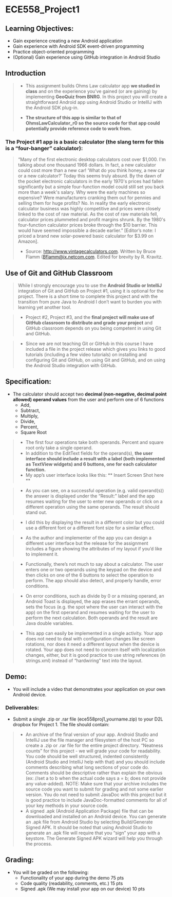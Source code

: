 # ECE558_Project1

## Learning Objectives:
- Gain experience creating a new Android application
- Gain experience with Android SDK event-driven programming
- Practice object-oriented programming
- (Optional) Gain experience using GitHub integration in Android Studio

## Introduction
  > * This assignment builds Ohms Law calculator app **we studied in class** and on the experience you’ve gained (or are gaining) by implementing **GeoQuiz from BNRG**. In this project you will create a straightforward Android app using Android Studio or IntellIJ with the Android SDK plug-in. 
  > - **The structure of this app is similar to that of OhmsLawCalculator_r0 so the source code for that app could potentially provide reference code to work from.**

### The Project #1 app is a basic calculator (the slang term for this is a “four-banger” calculator):
> “Many of the first electronic desktop calculators cost over $1,000. I'm talking about one thousand 1966 dollars. In fact, a new calculator could cost more than a new car! ‘What do you think honey, a new car or a new calculator?’ Today this seems truly absurd. By the dawn of the pocket electronic calculators in the early 1970's prices had fallen significantly but a simple four-function model could still set you back more than a week's salary. Why were the early machines so expensive? Were manufacturers cranking them out for pennies and selling them for huge profits? No. In reality the early electronic calculator business was highly competitive and prices were closely linked to the cost of raw material. As the cost of raw materials fell, calculator prices plummeted and profit margins shrunk. By the 1980's four-function calculator prices broke through the $10 barrier. This would have seemed impossible a decade earlier.” [Editor’s note: I priced a brand new solar-powered basic calculator for $3.99 on Amazon].
> - Source: http://www.vintagecalculators.com. Written by Bruce Flamm (Bflamm@ix.netcom.com. Edited for brevity by R. Kravitz.

## Use of Git and GitHub Classroom
> While I strongly encourage you to use the **Android Studio or IntelliJ** integration of Git and GitHub on Project #1, using it is optional for the project. There is a short time to complete this project and with the transition from pure Java to Android I don’t want to burden you with learning yet another tool. 

>  - Project #2, Project #3, and the **final project will make use of GitHub classroom to distribute and grade your project** and GitHub classroom depends on you being competent in using Git and GitHub. 

>  - Since we are not teaching Git or GitHub in this course I have included a file in the project release which gives you links to good tutorials (including a few video tutorials) on installing and configuring Git and GitHub, on using Git and GitHub, and on using the Android Studio integration with GitHub.

## Specification:
- The calculator should accept two **decimal (non-negative, decimal point allowed) operand values** from the user and perform one of 6 functions 
  - Add, 
  - Subtract, 
  - Multiply, 
  - Divide, 
  - Percent, 
  - Square Root
> - The first four operations take both operands. Percent and square root only take a single operand. 
> - In addition to the EditText fields for the operand(s), **the user interface should include a result with a label (both implemented as TextView widgets) and 6 buttons, one for each calculator function.** 
> - My app’s user interface looks like this:
> ** Insert Screen Shot here **

> - As you can see, on a successful operation (e.g. valid operand(s)) the answer is displayed under the “Result:” label and the app resumes waiting for the user to enter new operands or click on a different operation using the same operands. The result should stand out. 

> - I did this by displaying the result in a different color but you could use a different font or a different font size for a similar effect.
  
> - As the author and implementer of the app you can design a different user interface but the release for the assignment includes a figure showing the attributes of my layout if you’d like to implement it.

> - Functionally, there’s not much to say about a calculator. The user enters one or two operands using the keypad on the device and then clicks on one of the 6 buttons to select the operation to perform. The app should also detect, and properly handle, error conditions.

> - On error conditions, such as divide by 0 or a missing operand, an Android Toast is displayed, the app erases the errant operands, sets the focus (e.g. the spot where the user can interact with the app) on the first operand and resumes waiting for the user to perform the next calculation. Both operands and the result are Java double variables.

> - This app can easily be implemented in a single activity. Your app does not need to deal with configuration changes like screen rotations, nor does it need a different layout when the device is rotated. Your app does not need to concern itself with localization changes, either, but it is good practice to use string references (in strings.xml) instead of “hardwiring” text into the layout.

## Demo:
- You will include a video that demonstrates your application on your own Android device.
### Deliverables:
- Submit a single .zip or .rar file (ece558proj1_yourname.zip) to your D2L dropbox for Project 1. The file should contain:
> - An archive of the final version of your app. Android Studio and IntelliJ use the file manager and filesystem of the host PC so create a .zip or .rar file for the entire project directory. “Neatness counts” for this project - we will grade your code for readability. You code should be well structured, indented consistently (Android Studio and IntelliJ help with that) and you should include comments describing what long sections of your code do. Comments should be descriptive rather than explain the obvious (ex: //set a to b when the actual code says a = b; does not provide any value-added). NOTE: Make sure that your archive includes the source code you want to submit for grading and not some earlier version. You do not need to submit JavaDoc with this project but it is good practice to include JavaDoc-formatted comments for all of your key methods in your source code.
> - A signed .apk (Android Application Package) file that can be downloaded and installed on an Android device. You can generate an .apk file from Android Studio by selecting Build/Generate Signed APK. It should be noted that using Android Studio to generate an .apk file will require that you “sign” your app with a keystore. The Generate Signed APK wizard will help you through the process.

## Grading:
- You will be graded on the following:
  - Functionality of your app during the demo 75 pts
  - Code quality (readability, comments, etc.) 15 pts
  - Signed .apk (We may install your app on our device) 10 pts
